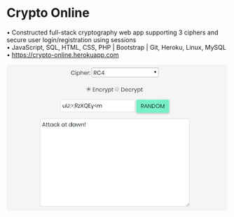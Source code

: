 # Crypto Online

• Constructed full-stack cryptography web app supporting 3 ciphers and secure user login/registration using sessions  
• JavaScript, SQL, HTML, CSS, PHP | Bootstrap | Git, Heroku, Linux, MySQL  
• https://crypto-online.herokuapp.com

![Image of app](https://raw.githubusercontent.com/ryantran2165/ryantran2165.github.io/source/src/assets/images/crypto_online.jpg)
